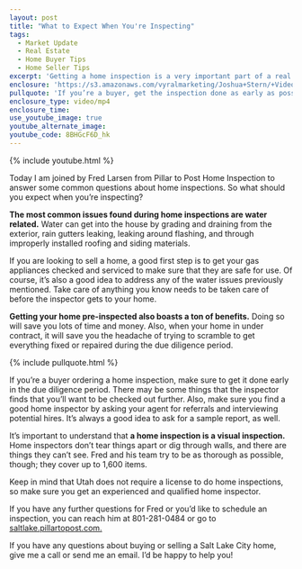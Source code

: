 ```yaml
---
layout: post
title: "What to Expect When You're Inspecting"
tags:
  - Market Update
  - Real Estate
  - Home Buyer Tips
  - Home Seller Tips
excerpt: 'Getting a home inspection is a very important part of a real estate transaction. Whether you’re a buyer or a seller, being in the know about the home inspection will make the process go much smoother. Today, I’m joined by professional inspector Fred Larsen to tell you everything you need to know about home inspections. For example, home inspectors are not required to have a license in Utah, so you better make sure you know exactly who you hire. To find out what else you should know about home inspections, watch this short video.'
enclosure: 'https://s3.amazonaws.com/vyralmarketing/Joshua+Stern/+Videos/January/Salt+Lake+County+Real+Estate+Agent-+What+to+Expect+When+Youre+Inspecting.mp4'
pullquote: 'If you’re a buyer, get the inspection done as early as possible.'
enclosure_type: video/mp4
enclosure_time:
use_youtube_image: true
youtube_alternate_image:
youtube_code: 8BHGcF6D_hk
---
```



{% include youtube.html %}

Today I am joined by Fred Larsen from Pillar to Post Home Inspection to answer some common questions about home inspections. So what should you expect when you’re inspecting?

**The most common issues found during home inspections are water related.** Water can get into the house by grading and draining from the exterior, rain gutters leaking, leaking around flashing, and through improperly installed roofing and siding materials.

If you are looking to sell a home, a good first step is to get your gas appliances checked and serviced to make sure that they are safe for use. Of course, it’s also a good idea to address any of the water issues previously mentioned. Take care of anything you know needs to be taken care of before the inspector gets to your home.

**Getting your home pre-inspected also boasts a ton of benefits.** Doing so will save you lots of time and money. Also, when your home in under contract, it will save you the headache of trying to scramble to get everything fixed or repaired during the due diligence period.

{% include pullquote.html %}

If you’re a buyer ordering a home inspection, make sure to get it done early in the due diligence period. There may be some things that the inspector finds that you’ll want to be checked out further. Also, make sure you find a good home inspector by asking your agent for referrals and interviewing potential hires. It’s always a good idea to ask for a sample report, as well.

It’s important to understand that **a home inspection is a visual inspection.** Home inspectors don’t tear things apart or dig through walls, and there are things they can’t see. Fred and his team try to be as thorough as possible, though; they cover up to 1,600 items.

Keep in mind that Utah does not require a license to do home inspections, so make sure you get an experienced and qualified home inspector.

If you have any further questions for Fred or you’d like to schedule an inspection, you can reach him at 801-281-0484 or go to [saltlake.pillartopost.com.](https://saltlake.pillartopost.com/home)

If you have any questions about buying or selling a Salt Lake City home, give me a call or send me an email. I’d be happy to help you!